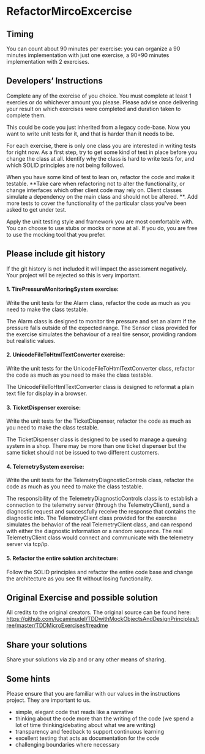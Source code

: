 # RefactorMircoExcercise

## Timing
You can count about 90 minutes per exercise: you can organize a 90 minutes implementation with just one exercise, a 90+90 minutes implementation with 2 exercises.

## Developers’ Instructions
Complete any of the exercise of you choice. You must complete at least 1 exercies or do whichever amount you please. Please advise once delivering your result on which exercises were completed and duration taken to complete them.

This could be code you just inherited from a legacy code-base. Now you want to write unit tests for it, and that is harder than it needs to be.

For each exercise, there is only one class you are interested in writing tests for right now. As a first step, try to get some kind of test in place before you change the class at all. Identify why the class is hard to write tests for, and which SOLID principles are not being followed.

When you have some kind of test to lean on, refactor the code and make it testable. **Take care when refactoring not to alter the functionality, or change interfaces which other client code may rely on. Client classes simulate a dependency on the main class and should not be altered. **. Add more tests to cover the functionality of the particular class you've been asked to get under test.

Apply the unit testing style and framework you are most comfortable with. You can choose to use stubs or mocks or none at all. If you do, you are free to use the mocking tool that you prefer.

## Please include git history
If the git history is not included it will impact the assessment negatively. Your project will be rejected so this is very important.  

#### 1. **TirePressureMonitoringSystem exercise**:
Write the unit tests for the Alarm class, refactor the code as much as you need to make the class testable.

The Alarm class is designed to monitor tire pressure and set an alarm if the pressure falls outside of the expected range. The Sensor class provided for the exercise simulates the behaviour of a real tire sensor, providing random but realistic values.

#### 2. **UnicodeFileToHtmlTextConverter exercise**:
Write the unit tests for the UnicodeFileToHtmlTextConverter class, refactor the code as much as you need to make the class testable.

The UnicodeFileToHtmlTextConverter class is designed to reformat a plain text file for display in a browser.


#### 3. **TicketDispenser exercise**:
Write the unit tests for the TicketDispenser, refactor the code as much as you need to make the class testable.

The TicketDispenser class is designed to be used to manage a queuing system in a shop. There may be more than one ticket dispenser but the same ticket should not be issued to two different customers.


#### 4. **TelemetrySystem exercise**:
Write the unit tests for the TelemetryDiagnosticControls class, refactor the code as much as you need to make the class testable.

The responsibility of the TelemetryDiagnosticControls class is to establish a connection to the telemetry server (through the TelemetryClient), send a diagnostic request and successfully receive the response that contains the diagnostic info. The TelemetryClient class provided for the exercise simulates the behavior of the real TelemetryClient class, and can respond with either the diagnostic information or a random sequence. The real TelemetryClient class would connect and communicate with the telemetry server via tcp/ip.

#### 5. **Refactor the entire solution architecture**:
Follow the SOLID principles and refactor the entire code base and change the architecture as you see fit without losing functionality.

## Original Exercise and possible solution

All credits to the original creators.
The original source can be found here: https://github.com/lucaminudel/TDDwithMockObjectsAndDesignPrinciples/tree/master/TDDMicroExercises#readme

## Share your solutions

Share your solutions via zip and or any other means of sharing.

## Some hints
Please ensure that you are familiar with our values in the instructions project.  They are important to us.

* simple, elegant code that reads like a narrative
* thinking about the code more than the writing of the code (we spend a lot of time thinking/debating about what we are writing)
* transparency and feedback to support continuous learning
* excellent testing that acts as documentation for the code
* challenging boundaries where necessary
